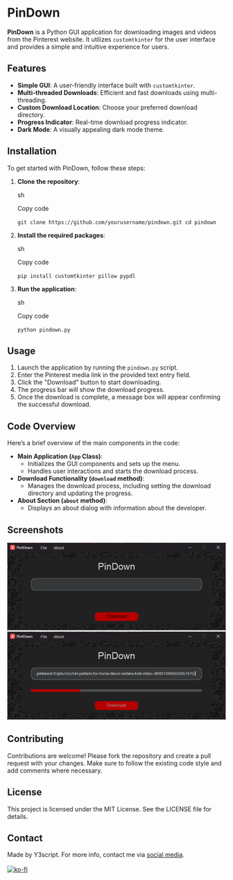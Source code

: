 # PinDown

**PinDown** is a Python GUI application for downloading images and videos from the Pinterest website. It utilizes `customtkinter` for the user interface and provides a simple and intuitive experience for users.

## Features

- **Simple GUI**: A user-friendly interface built with `customtkinter`.
- **Multi-threaded Downloads**: Efficient and fast downloads using multi-threading.
- **Custom Download Location**: Choose your preferred download directory.
- **Progress Indicator**: Real-time download progress indicator.
- **Dark Mode**: A visually appealing dark mode theme.

## Installation

To get started with PinDown, follow these steps:

1. **Clone the repository**:
   
   sh
   
   Copy code
   
   `git clone https://github.com/yourusername/pindown.git cd pindown`

2. **Install the required packages**:
   
   sh
   
   Copy code
   
   `pip install customtkinter pillow pypdl`

3. **Run the application**:
   
   sh
   
   Copy code
   
   `python pindown.py`

## Usage

1. Launch the application by running the `pindown.py` script.
2. Enter the Pinterest media link in the provided text entry field.
3. Click the "Download" button to start downloading.
4. The progress bar will show the download progress.
5. Once the download is complete, a message box will appear confirming the successful download.

## Code Overview

Here’s a brief overview of the main components in the code:

- **Main Application (`App` Class)**:
  - Initializes the GUI components and sets up the menu.
  - Handles user interactions and starts the download process.
- **Download Functionality (`download` method)**:
  - Manages the download process, including setting the download directory and updating the progress.
- **About Section (`about` method)**:
  - Displays an about dialog with information about the developer.

## Screenshots

![(Add screenshots of your application here if available.)](https://raw.githubusercontent.com/y3script/PinDown/main/Screenshots/PinDown_gui_01.png)
![(Add screenshots of your application here if available.)](https://raw.githubusercontent.com/y3script/PinDown/main/Screenshots/PinDown_gui_02.png)

## Contributing

Contributions are welcome! Please fork the repository and create a pull request with your changes. Make sure to follow the existing code style and add comments where necessary.

## License

This project is licensed under the MIT License. See the LICENSE file for details.

## Contact

Made by Y3script. For more info, contact me via [social media](https://bio.link/y3script).
<br>
<br>
[![ko-fi](https://ko-fi.com/img/githubbutton_sm.svg)](https://ko-fi.com/L3L2LG5ZV)